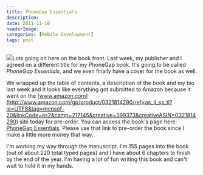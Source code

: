 ```yaml
---
title: PhoneGap Essentials
description: 
date: 2011-11-16
headerImage: 
categories: [Mobile Development]
tags: post
---
```


![](images/stories/cover%20sketch%2020111111%20160.png)Lots going on here on the book front. Last week, my publisher and I agreed on a different title for my PhoneGap book. It's going to be called _PhoneGap Essentials_, and we even finally have a cover for the book as well.

We wrapped up the table of contents, a description of the book and my bio last week and it looks like everything got submitted to Amazon because it went on the [www.amazon.com](http://www.amazon.com/gp/product/0321814290/ref=as_li_ss_tl?ie=UTF8&tag=mcnsof-20&linkCode=as2&camp=217145&creative=399373&creativeASIN=0321814290) site today for pre-order. You can access the book's page here: [PhoneGap Essentials](http://www.amazon.com/gp/product/0321814290/ref=as_li_ss_tl?ie=UTF8&tag=mcnsof-20&linkCode=as2&camp=217145&creative=399373&creativeASIN=0321814290). Please use that link to pre-order the book since I make a little more money that way.

I'm working my way through the manuscript. I'm 155 pages into the book (out of about 220 total typed pages) and I have about 6 chapters to finish by the end of the year. I'm having a lot of fun writing this book and can't wait to hold it in my hands.